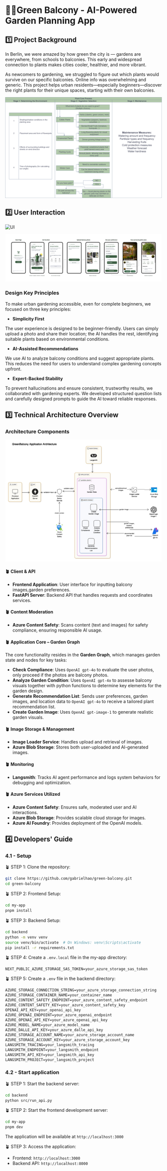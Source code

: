 # 🌱🌻Green Balcony - AI-Powered Garden Planning App
## 1️⃣ Project Background
In Berlin, we were amazed by how green the city is — gardens are everywhere, from schools to balconies. This early and widespread connection to plants makes cities cooler, healthier, and more vibrant.

As newcomers to gardening, we struggled to figure out which plants would survive on our specific balconies. Online info was overwhelming and generic. This project helps urban residents—especially beginners—discover the right plants for their unique spaces, starting with their own balconies. 

![Flowchart](./assets/flowchart.png)

## 2️⃣ User Interaction
![UI](./assets/ui_gif.gif)

![User Guide](./assets/user.png)

### Design Key Principles
To make urban gardening accessible, even for complete beginners, we focused on three key principles:

- **Simplicity First**

The user experience is designed to be beginner-friendly. Users can simply upload a photo and share their location; the AI handles the rest, identifying suitable plants based on environmental conditions.

- **AI-Assisted Recommendations**

We use AI to analyze balcony conditions and suggest appropriate plants. This reduces the need for users to understand complex gardening concepts upfront.

- **Expert-Backed Stability**

To prevent hallucinations and ensure consistent, trustworthy results, we collaborated with gardening experts. We developed structured question lists and carefully designed prompts to guide the AI toward reliable responses.


## 3️⃣ Technical Architecture Overview

### Architecture Components

![Architecture](./assets/architecture_diagram.png)

#### 🪴 Client & API
- **Frontend Application**: User interface for inputting balcony images,garden preferences.
- **FastAPI Server**: Backend API that handles requests and coordinates services.

#### 🪴 Content Moderation
- **Azure Content Safety**: Scans content (text and images) for safety compliance, ensuring responsible AI usage.

#### 🪴 Application Core – Garden Graph
The core functionality resides in the **Garden Graph**, which manages garden state and nodes for key tasks:

- **Check Compliance**: Uses `OpenAI gpt-4o` to evaluate the user photos, only proceed if the photos are balcony photos.
- **Analyze Garden Condition**: Uses `OpenAI gpt-4o` to assesse balcony visuals together with python functions to determine key elements for the garden design.
- **Generate Recommendation List**: Sends user preferences, garden images, and location data to `OpenAI gpt-4o` to receive a tailored plant recommendation list.
- **Create Garden Image**: Uses `OpenAI gpt-image-1` to generate realistic garden visuals.

#### 🪴 Image Storage & Management
- **Image Loader Service**: Handles upload and retrieval of images.
- **Azure Blob Storage**: Stores both user-uploaded and AI-generated images.

#### 🪴 Monitoring
- **Langsmith**: Tracks AI agent performance and logs system behaviors for debugging and optimization.

#### 🪴 Azure Services Utilized
- **Azure Content Safety**: Ensures safe, moderated user and AI interactions.
- **Azure Blob Storage**: Provides scalable cloud storage for images.
- **Azure AI Foundry**: Provides deployment of the OpenAI models.

## 4️⃣ Developers' Guide

### 4.1 - Setup

🪴 STEP 1: Clone the repository:
```bash
git clone https://github.com/gabrielhao/green-balcony.git
cd green-balcony
```

🪴 STEP 2: Frontend Setup:
```bash
cd my-app
pnpm install
```

🪴 STEP 3: Backend Setup:
```bash
cd backend
python -m venv venv
source venv/bin/activate  # On Windows: venv\Scripts\activate
pip install -r requirements.txt
```

🪴 STEP 4: Create a `.env.local` file in the my-app directory:
```env
NEXT_PUBLIC_AZURE_STORAGE_SAS_TOKEN=your_azure_storage_sas_token
```

🪴 STEP 5: Create a `.env` file in the backend directory:
```env
AZURE_STORAGE_CONNECTION_STRING=your_azure_storage_connection_string
AZURE_STORAGE_CONTAINER_NAME=your_container_name
AZURE_CONTENT_SAFETY_ENDPOINT=your_azure_content_safety_endpoint
AZURE_CONTENT_SAFETY_KEY=your_azure_content_safety_key
OPENAI_API_KEY=your_openai_api_key
AZURE_OPENAI_ENDPOINT=your_azure_openai_endpoint
AZURE_OPENAI_API_KEY=your_azure_openai_api_key
AZURE_MODEL_NAME=your_azure_model_name
AZURE_DALLE_API_KEY=your_azure_dalle_api_key
AZURE_STORAGE_ACCOUNT_NAME=your_azure_storage_account_name
AZURE_STORAGE_ACCOUNT_KEY=your_azure_storage_account_key
LANGSMITH_TRACING=your_langsmith_tracing
LANGSMITH_ENDPOINT=your_langsmith_endpoint
LANGSMITH_API_KEY=your_langsmith_api_key
LANGSMITH_PROJECT=your_langsmith_project
```

### 4.2 - Start application

🪴 STEP 1: Start the backend server:
```bash
cd backend
python src/run_api.py
```

🪴 STEP 2: Start the frontend development server:
```bash
cd my-app
pnpm dev
```

The application will be available at `http://localhost:3000`

🪴 STEP 3: Access the application:
- Frontend: `http://localhost:3000`
- Backend API: `http://localhost:8000`